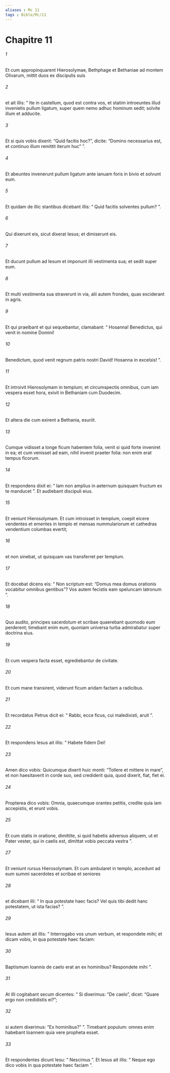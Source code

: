 ```yaml
---
aliases : Mc 11
tags : Bible/Mc/11
---
```


# Chapitre 11

###### 1
Et cum appropinquarent Hierosolymae, Bethphage et Bethaniae ad montem Olivarum, mittit duos ex discipulis suis 
###### 2
et ait illis: “ Ite in castellum, quod est contra vos, et statim introeuntes illud invenietis pullum ligatum, super quem nemo adhuc hominum sedit; solvite illum et adducite. 
###### 3
Et si quis vobis dixerit: “Quid facitis hoc?”, dicite: “Domino necessarius est, et continuo illum remittit iterum huc” ”. 
###### 4
Et abeuntes invenerunt pullum ligatum ante ianuam foris in bivio et solvunt eum. 
###### 5
Et quidam de illic stantibus dicebant illis: “ Quid facitis solventes pullum? ”. 
###### 6
Qui dixerunt eis, sicut dixerat Iesus; et dimiserunt eis. 
###### 7
Et ducunt pullum ad Iesum et imponunt illi vestimenta sua; et sedit super eum. 
###### 8
Et multi vestimenta sua straverunt in via, alii autem frondes, quas exciderant in agris. 
###### 9
Et qui praeibant et qui sequebantur, clamabant: “ Hosanna! Benedictus, qui venit in nomine Domini! 
###### 10
Benedictum, quod venit regnum patris nostri David! Hosanna in excelsis! ”.
###### 11
Et introivit Hierosolymam in templum; et circumspectis omnibus, cum iam vespera esset hora, exivit in Bethaniam cum Duodecim.
###### 12
Et altera die cum exirent a Bethania, esuriit. 
###### 13
Cumque vidisset a longe ficum habentem folia, venit si quid forte inveniret in ea; et cum venisset ad eam, nihil invenit praeter folia: non enim erat tempus ficorum. 
###### 14
Et respondens dixit ei: “ Iam non amplius in aeternum quisquam fructum ex te manducet ”. Et audiebant discipuli eius.
###### 15
Et veniunt Hierosolymam. Et cum introisset in templum, coepit eicere vendentes et ementes in templo et mensas nummulariorum et cathedras vendentium columbas evertit; 
###### 16
et non sinebat, ut quisquam vas transferret per templum. 
###### 17
Et docebat dicens eis: “ Non scriptum est: “Domus mea domus orationis vocabitur omnibus gentibus”? Vos autem fecistis eam speluncam latronum ”.
###### 18
Quo audito, principes sacerdotum et scribae quaerebant quomodo eum perderent; timebant enim eum, quoniam universa turba admirabatur super doctrina eius. 
###### 19
Et cum vespera facta esset, egrediebantur de civitate.
###### 20
Et cum mane transirent, viderunt ficum aridam factam a radicibus. 
###### 21
Et recordatus Petrus dicit ei: “ Rabbi, ecce ficus, cui maledixisti, aruit ”. 
###### 22
Et respondens Iesus ait illis: “ Habete fidem Dei! 
###### 23
Amen dico vobis: Quicumque dixerit huic monti: “Tollere et mittere in mare”, et non haesitaverit in corde suo, sed crediderit quia, quod dixerit, fiat, fiet ei. 
###### 24
Propterea dico vobis: Omnia, quaecumque orantes petitis, credite quia iam accepistis, et erunt vobis. 
###### 25
Et cum statis in oratione, dimittite, si quid habetis adversus aliquem, ut et Pater vester, qui in caelis est, dimittat vobis peccata vestra ”. 
###### 27
Et veniunt rursus Hierosolymam. Et cum ambularet in templo, accedunt ad eum summi sacerdotes et scribae et seniores 
###### 28
et dicebant illi: “ In qua potestate haec facis? Vel quis tibi dedit hanc potestatem, ut ista facias? ”. 
###### 29
Iesus autem ait illis: “ Interrogabo vos unum verbum, et respondete mihi; et dicam vobis, in qua potestate haec faciam: 
###### 30
Baptismum Ioannis de caelo erat an ex hominibus? Respondete mihi ”. 
###### 31
At illi cogitabant secum dicentes: “ Si dixerimus: “De caelo”, dicet: “Quare ergo non credidistis ei?”; 
###### 32
si autem dixerimus: “Ex hominibus?” ”. Timebant populum: omnes enim habebant Ioannem quia vere propheta esset. 
###### 33
Et respondentes dicunt Iesu: “ Nescimus ”. Et Iesus ait illis: “ Neque ego dico vobis in qua potestate haec faciam ”.

